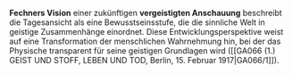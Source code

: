 
**Fechners Vision** einer zukünftigen **vergeistigten Anschauung** beschreibt die Tagesansicht als eine Bewusstseinsstufe, die die sinnliche Welt in geistige Zusammenhänge einordnet. Diese Entwicklungsperspektive weist auf eine Transformation der menschlichen Wahrnehmung hin, bei der das Physische transparent für seine geistigen Grundlagen wird ([[GA066 (1.) GEIST UND STOFF, LEBEN UND TOD, Berlin, 15. Februar 1917|GA066/1]]).

